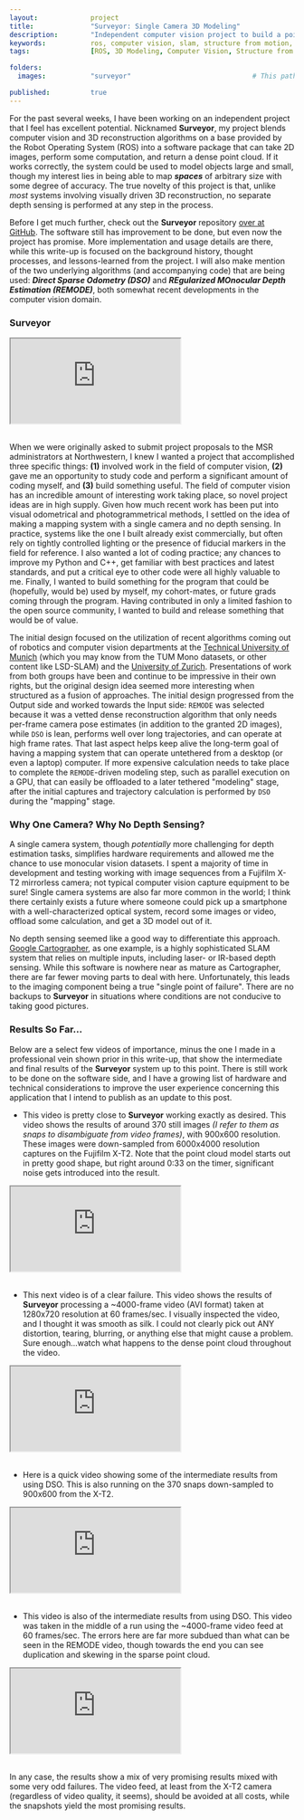 ```yaml
---
layout:             project
title:              "Surveyor: Single Camera 3D Modeling"
description:        "Independent computer vision project to build a point cloud modeling system that works exclusively with 2D images."
keywords:           ros, computer vision, slam, structure from motion, cameras, c++, python
tags:               [ROS, 3D Modeling, Computer Vision, Structure from Motion, C++, Python]

folders:
  images:           "surveyor"                              # This path is project-dependent; don't forget to change it!

published:          true
---
```


For the past several weeks, I have been working on an independent project that I feel has excellent potential. Nicknamed **Surveyor**, my project blends computer vision and 3D reconstruction algorithms on a base provided by the Robot Operating System (ROS) into a software package that can take 2D images, perform some computation, and return a dense point cloud. If it works correctly, the system could be used to model objects large and small, though my interest lies in being able to map ***spaces*** of arbitrary size with some degree of accuracy. The true novelty of this project is that, unlike *most* systems involving visually driven 3D reconstruction, no separate depth sensing is performed at any step in the process.

Before I get much further, check out the **Surveyor** repository [over at GitHub](https://github.com/spieswl/surveyor). The software still has improvement to be done, but even now the project has promise. More implementation and usage details are there, while this write-up is focused on the background history, thought processes, and lessons-learned from the project. I will also make mention of the two underlying algorithms (and accompanying code) that are being used: ***Direct Sparse Odometry (DSO)*** and  ***REgularized MOnocular Depth Estimation (REMODE)***, both somewhat recent developments in the computer vision domain. 

### Surveyor

<div class="project-video">
    <iframe src="https://drive.google.com/file/d/1PNMfx6Irwad7ekdQdnSYdrvyljGEk8MV/preview" allowFullscreen></iframe>
</div>

<br>

When we were originally asked to submit project proposals to the MSR administrators at Northwestern, I knew I wanted a project that accomplished three specific things: **(1)** involved work in the field of computer vision, **(2)** gave me an opportunity to study code and perform a significant amount of coding myself, and **(3)** build something useful. The field of computer vision has an incredible amount of interesting work taking place, so novel project ideas are in high supply. Given how much recent work has been put into visual odometrical and photogrammetrical methods, I settled on the idea of making a mapping system with a single camera and no depth sensing. In practice, systems like the one I built already exist commercially, but often rely on tightly controlled lighting or the presence of fiducial markers in the field for reference. I also wanted a lot of coding practice; any chances to improve my Python and C++, get familiar with best practices and latest standards, and put a critical eye to other code were all highly valuable to me. Finally, I wanted to build something for the program that could be (hopefully, would be) used by myself, my cohort-mates, or future grads coming through the program. Having contributed in only a limited fashion to the open source community, I wanted to build and release something that would be of value.

The initial design focused on the utilization of recent algorithms coming out of robotics and computer vision departments at the [Technical University of Munich](https://vision.in.tum.de/) (which you may know from the TUM Mono datasets, or other content like LSD-SLAM) and the [University of Zurich](http://rpg.ifi.uzh.ch/). Presentations of work from both groups have been and continue to be impressive in their own rights, but the original design idea seemed more interesting when structured as a fusion of approaches. The initial design progressed from the Output side and worked towards the Input side: `REMODE` was selected because it was a vetted dense reconstruction algorithm that only needs per-frame camera pose estimates (in addition to the granted 2D images), while `DSO` is lean, performs well over long trajectories, and can operate at high frame rates. That last aspect helps keep alive the long-term goal of having a mapping system that can operate untethered from a desktop (or even a laptop) computer. If more expensive calculation needs to take place to complete the `REMODE`-driven modeling step, such as parallel execution on a GPU, that can easily be offloaded to a later tethered "modeling" stage, after the initial captures and trajectory calculation is performed by `DSO` during the "mapping" stage.

### Why One Camera? Why No Depth Sensing?

A single camera system, though *potentially* more challenging for depth estimation tasks, simplifies hardware requirements and allowed me the chance to use monocular vision datasets. I spent a majority of time in development and testing working with image sequences from a Fujifilm X-T2 mirrorless camera; not typical computer vision capture equipment to be sure! Single camera systems are also far more common in the world; I think there certainly exists a future where someone could pick up a smartphone with a well-characterized optical system, record some images or video, offload some calculation, and get a 3D model out of it. 

No depth sensing seemed like a good way to differentiate this approach. [Google Cartographer](https://google-cartographer.readthedocs.io/en/latest/), as one example, is a highly sophisticated SLAM system that relies on multiple inputs, including laser- or IR-based depth sensing. While this software is nowhere near as mature as Cartographer, there are far fewer moving parts to deal with here. Unfortunately, this leads to the imaging component being a true "single point of failure". There are no backups to **Surveyor** in situations where conditions are not conducive to taking good pictures.

### Results So Far...

Below are a select few videos of importance, minus the one I made in a professional vein shown prior in this write-up, that show the intermediate and final results of the **Surveyor** system up to this point. There is still work to be done on the software side, and I have a growing list of hardware and technical considerations to improve the user experience concerning this application that I intend to publish as an update to this post.

- This video is pretty close to **Surveyor** working exactly as desired. This video shows the results of around 370 still images *(I refer to them as snaps to disambiguate from video frames)*, with 900x600 resolution. These images were down-sampled from 6000x4000 resolution captures on the Fujifilm X-T2. Note that the point cloud model starts out in pretty good shape, but right around 0:33 on the timer, significant noise gets introduced into the result. 

<div class="project-video">
    <iframe src="https://drive.google.com/file/d/1i3VFRosg8Wgpp74V4YPQ8L_vGL_gnX_z/preview" allowFullScreen></iframe>
</div>

<br>

- This next video is of a clear failure. This video shows the results of **Surveyor** processing a ~4000-frame video (AVI format) taken at 1280x720 resolution at 60 frames/sec. I visually inspected the video, and I thought it was smooth as silk. I could not clearly pick out ANY distortion, tearing, blurring, or anything else that might cause a problem. Sure enough...watch what happens to the dense point cloud throughout the video.

<div class="project-video">
    <iframe src="https://drive.google.com/file/d/1vPdYIB3mlwVFP6zwow8iLrNSvJpmTIaW/preview" allowFullScreen></iframe>
</div>

<br>

- Here is a quick video showing some of the intermediate results from using DSO. This is also running on the 370 snaps down-sampled to 900x600 from the X-T2.

<div class="project-video">
    <iframe src="https://drive.google.com/file/d/1UcqqPfop-trrudnOrNwVeff2xeKAHdZ_/preview" allowFullScreen></iframe>
</div>

<br>

- This video is also of the intermediate results from using DSO. This video was taken in the middle of a run using the ~4000-frame video feed at 60 frames/sec. The errors here are far more subdued than what can be seen in the REMODE video, though towards the end you can see duplication and skewing in the sparse point cloud.

<div class="project-video">
    <iframe src="https://drive.google.com/file/d/1U-MNpBcBBD8gcgmZU77JqgXbr0TwR1yn/preview" allowFullScreen></iframe>
</div>

<br>

In any case, the results show a mix of very promising results mixed with some very odd failures. The video feed, at least from the X-T2 camera (regardless of video quality, it seems), should be avoided at all costs, while the snapshots yield the most promising results.

<!--
<TODO : ## Lessons Learned?>
<TODO : ## Future Work>
-->